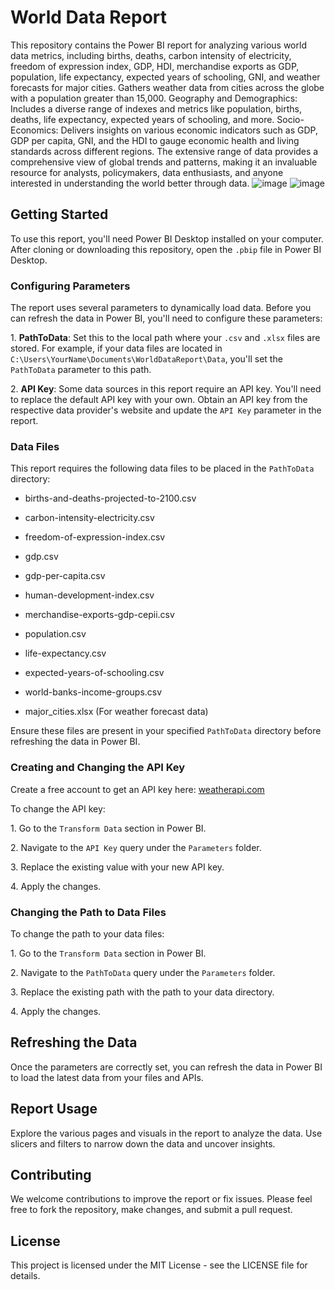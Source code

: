 # World Data Report
This repository contains the Power BI report for analyzing various world data metrics, including births, deaths, carbon intensity of electricity, freedom of expression index, GDP, HDI, merchandise exports as GDP, population, life expectancy, expected years of schooling, GNI, and weather forecasts for major cities.
Gathers weather data from cities across the globe with a population greater than 15,000.
Geography and Demographics: Includes a diverse range of indexes and metrics like population, births, deaths, life expectancy, expected years of schooling, and more.
Socio-Economics: Delivers insights on various economic indicators such as GDP, GDP per capita, GNI, and the HDI to gauge economic health and living standards across different regions.
The extensive range of data provides a comprehensive view of global trends and patterns, making it an invaluable resource for analysts, policymakers, data enthusiasts, and anyone interested in understanding the world better through data.
![image](https://github.com/jurgenfolz/WorldDataReport/assets/98173546/88c2e0f2-d105-46cd-8b3e-5377c0c2fe84)
![image](https://github.com/jurgenfolz/WorldDataReport/assets/98173546/79ca3f30-fc10-44af-b6f2-4d3d2fefbafb)


## Getting Started

To use this report, you'll need Power BI Desktop installed on your computer. After cloning or downloading this repository, open the `.pbip` file in Power BI Desktop.

### Configuring Parameters

The report uses several parameters to dynamically load data. Before you can refresh the data in Power BI, you'll need to configure these parameters:

1\. **PathToData**: Set this to the local path where your `.csv` and `.xlsx` files are stored. For example, if your data files are located in `C:\Users\YourName\Documents\WorldDataReport\Data`, you'll set the `PathToData` parameter to this path.

2\. **API Key**: Some data sources in this report require an API key. You'll need to replace the default API key with your own. Obtain an API key from the respective data provider's website and update the `API Key` parameter in the report.

### Data Files

This report requires the following data files to be placed in the `PathToData` directory:

- births-and-deaths-projected-to-2100.csv

- carbon-intensity-electricity.csv

- freedom-of-expression-index.csv

- gdp.csv

- gdp-per-capita.csv

- human-development-index.csv

- merchandise-exports-gdp-cepii.csv

- population.csv

- life-expectancy.csv

- expected-years-of-schooling.csv

- world-banks-income-groups.csv

- major_cities.xlsx (For weather forecast data)

Ensure these files are present in your specified `PathToData` directory before refreshing the data in Power BI.

### Creating and Changing the API Key

Create a free account to get an API key here: [weatherapi.com](https://www.weatherapi.com/)

To change the API key:

1\. Go to the `Transform Data` section in Power BI.

2\. Navigate to the `API Key` query under the `Parameters` folder.

3\. Replace the existing value with your new API key.

4\. Apply the changes.

### Changing the Path to Data Files

To change the path to your data files:

1\. Go to the `Transform Data` section in Power BI.

2\. Navigate to the `PathToData` query under the `Parameters` folder.

3\. Replace the existing path with the path to your data directory.

4\. Apply the changes.

## Refreshing the Data

Once the parameters are correctly set, you can refresh the data in Power BI to load the latest data from your files and APIs.

## Report Usage

Explore the various pages and visuals in the report to analyze the data. Use slicers and filters to narrow down the data and uncover insights.

## Contributing

We welcome contributions to improve the report or fix issues. Please feel free to fork the repository, make changes, and submit a pull request.

## License

This project is licensed under the MIT License - see the LICENSE file for details.
